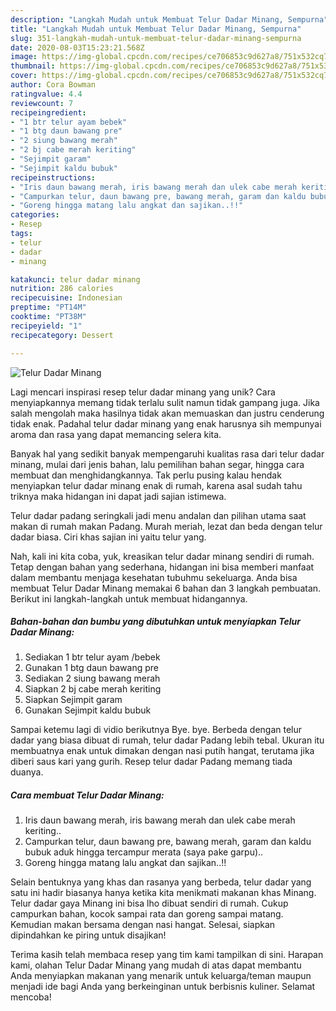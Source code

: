 ```yaml
---
description: "Langkah Mudah untuk Membuat Telur Dadar Minang, Sempurna"
title: "Langkah Mudah untuk Membuat Telur Dadar Minang, Sempurna"
slug: 351-langkah-mudah-untuk-membuat-telur-dadar-minang-sempurna
date: 2020-08-03T15:23:21.568Z
image: https://img-global.cpcdn.com/recipes/ce706853c9d627a8/751x532cq70/telur-dadar-minang-foto-resep-utama.jpg
thumbnail: https://img-global.cpcdn.com/recipes/ce706853c9d627a8/751x532cq70/telur-dadar-minang-foto-resep-utama.jpg
cover: https://img-global.cpcdn.com/recipes/ce706853c9d627a8/751x532cq70/telur-dadar-minang-foto-resep-utama.jpg
author: Cora Bowman
ratingvalue: 4.4
reviewcount: 7
recipeingredient:
- "1 btr telur ayam bebek"
- "1 btg daun bawang pre"
- "2 siung bawang merah"
- "2 bj cabe merah keriting"
- "Sejimpit garam"
- "Sejimpit kaldu bubuk"
recipeinstructions:
- "Iris daun bawang merah, iris bawang merah dan ulek cabe merah keriting.."
- "Campurkan telur, daun bawang pre, bawang merah, garam dan kaldu bubuk aduk hingga tercampur merata (saya pake garpu).."
- "Goreng hingga matang lalu angkat dan sajikan..!!"
categories:
- Resep
tags:
- telur
- dadar
- minang

katakunci: telur dadar minang 
nutrition: 286 calories
recipecuisine: Indonesian
preptime: "PT14M"
cooktime: "PT38M"
recipeyield: "1"
recipecategory: Dessert

---
```



![Telur Dadar Minang](https://img-global.cpcdn.com/recipes/ce706853c9d627a8/751x532cq70/telur-dadar-minang-foto-resep-utama.jpg)

Lagi mencari inspirasi resep telur dadar minang yang unik? Cara menyiapkannya memang tidak terlalu sulit namun tidak gampang juga. Jika salah mengolah maka hasilnya tidak akan memuaskan dan justru cenderung tidak enak. Padahal telur dadar minang yang enak harusnya sih mempunyai aroma dan rasa yang dapat memancing selera kita.

Banyak hal yang sedikit banyak mempengaruhi kualitas rasa dari telur dadar minang, mulai dari jenis bahan, lalu pemilihan bahan segar, hingga cara membuat dan menghidangkannya. Tak perlu pusing kalau hendak menyiapkan telur dadar minang enak di rumah, karena asal sudah tahu triknya maka hidangan ini dapat jadi sajian istimewa.

Telur dadar padang seringkali jadi menu andalan dan pilihan utama saat makan di rumah makan Padang. Murah meriah, lezat dan beda dengan telur dadar biasa. Ciri khas sajian ini yaitu telur yang.


Nah, kali ini kita coba, yuk, kreasikan telur dadar minang sendiri di rumah. Tetap dengan bahan yang sederhana, hidangan ini bisa memberi manfaat dalam membantu menjaga kesehatan tubuhmu sekeluarga. Anda bisa membuat Telur Dadar Minang memakai 6 bahan dan 3 langkah pembuatan. Berikut ini langkah-langkah untuk membuat hidangannya.

<!--inarticleads1-->

##### Bahan-bahan dan bumbu yang dibutuhkan untuk menyiapkan Telur Dadar Minang:

1. Sediakan 1 btr telur ayam /bebek
1. Gunakan 1 btg daun bawang pre
1. Sediakan 2 siung bawang merah
1. Siapkan 2 bj cabe merah keriting
1. Siapkan Sejimpit garam
1. Gunakan Sejimpit kaldu bubuk


Sampai ketemu lagi di vidio berikutnya Bye. bye. Berbeda dengan telur dadar yang biasa dibuat di rumah, telur dadar Padang lebih tebal. Ukuran itu membuatnya enak untuk dimakan dengan nasi putih hangat, terutama jika diberi saus kari yang gurih. Resep telur dadar Padang memang tiada duanya. 

<!--inarticleads2-->

##### Cara membuat Telur Dadar Minang:

1. Iris daun bawang merah, iris bawang merah dan ulek cabe merah keriting..
1. Campurkan telur, daun bawang pre, bawang merah, garam dan kaldu bubuk aduk hingga tercampur merata (saya pake garpu)..
1. Goreng hingga matang lalu angkat dan sajikan..!!


Selain bentuknya yang khas dan rasanya yang berbeda, telur dadar yang satu ini hadir biasanya hanya ketika kita menikmati makanan khas Minang. Telur dadar gaya Minang ini bisa lho dibuat sendiri di rumah. Cukup campurkan bahan, kocok sampai rata dan goreng sampai matang. Kemudian makan bersama dengan nasi hangat. Selesai, siapkan dipindahkan ke piring untuk disajikan! 

Terima kasih telah membaca resep yang tim kami tampilkan di sini. Harapan kami, olahan Telur Dadar Minang yang mudah di atas dapat membantu Anda menyiapkan makanan yang menarik untuk keluarga/teman maupun menjadi ide bagi Anda yang berkeinginan untuk berbisnis kuliner. Selamat mencoba!
